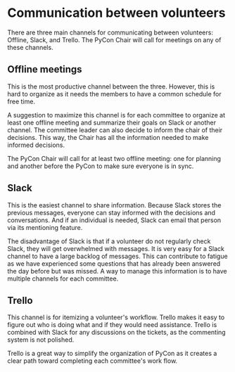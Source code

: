 # Communication between volunteers

There are three main channels for communicating between volunteers: Offline, Slack, and Trello. The PyCon Chair will call for meetings on any of these channels.

## Offline meetings

This is the most productive channel between the three. However, this is hard to organize as it needs the members to have a common schedule for free time.

A suggestion to maximize this channel is for each committee to organize at least one offline meeting and summarize their goals on Slack or another channel. The committee leader can also decide to inform the chair of their decisions. This way, the Chair has all the information needed to make informed decisions.

The PyCon Chair will call for at least two offline meeting: one for planning and another before the PyCon to make sure everyone is in sync.

## Slack

This is the easiest channel to share information. Because Slack stores the previous messages, everyone can stay informed with the decisions and conversations. And if an individual is needed, Slack can email that person via its mentioning feature.

The disadvantage of Slack is that if a volunteer do not regularly check Slack, they will get overwhelmed with messages. It is very easy for a Slack channel to have a large backlog of messages. This can contribute to fatigue as we have experienced some questions that has already been answered the day before but was missed. A way to manage this information is to have multiple channels for each committee.

## Trello

This channel is for itemizing a volunteer's workflow. Trello makes it easy to figure out who is doing what and if they would need assistance. Trello is combined with Slack for any discussions on the tickets, as the commenting system is not polished.

Trello is a great way to simplify the organization of PyCon as it creates a clear path toward completing each committee's work flow.
